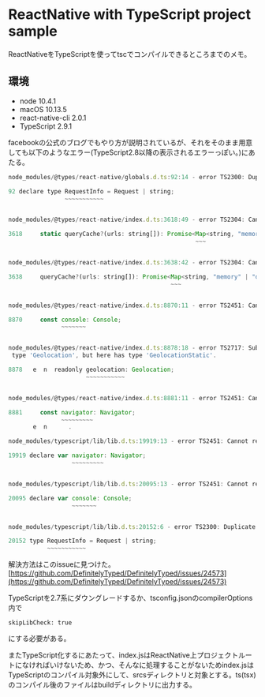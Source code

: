 # ReactNative with TypeScript project sample

ReactNativeをTypeScriptを使ってtscでコンパイルできるところまでのメモ。

## 環境
- node 10.4.1
- macOS 10.13.5
- react-native-cli 2.0.1
- TypeScript 2.9.1


facebookの公式のブログでもやり方が説明されているが、それをそのまま用意しても以下のようなエラー(TypeScript2.8以降の表示されるエラーっぽい。)にあたる。


```js
node_modules/@types/react-native/globals.d.ts:92:14 - error TS2300: Duplicate identifier 'RequestInfo'.

92 declare type RequestInfo = Request | string;
                ~~~~~~~~~~~


node_modules/@types/react-native/index.d.ts:3618:49 - error TS2304: Cannot find name 'Map'.

3618     static queryCache?(urls: string[]): Promise<Map<string, "memory" | "disk">>;
                                                     ~~~


node_modules/@types/react-native/index.d.ts:3638:42 - error TS2304: Cannot find name 'Map'.

3638     queryCache?(urls: string[]): Promise<Map<string, "memory" | "disk">>;
                                              ~~~


node_modules/@types/react-native/index.d.ts:8870:11 - error TS2451: Cannot redeclare block-scoped variable 'console'.

8870     const console: Console;
               ~~~~~~~


node_modules/@types/react-native/index.d.ts:8878:18 - error TS2717: Subsequent property declarations must have the same type.  Property 'geolocation' must be of
 type 'Geolocation', but here has type 'GeolocationStatic'.

8878   e  n  readonly geolocation: Geolocation;
                      ~~~~~~~~~~~


node_modules/@types/react-native/index.d.ts:8881:11 - error TS2451: Cannot redeclare block-scoped variable 'navigator'.

8881     const navigator: Navigator;
               ~~~~~~~~~
       e  n      .

node_modules/typescript/lib/lib.d.ts:19919:13 - error TS2451: Cannot redeclare block-scoped variable 'navigator'.

19919 declare var navigator: Navigator;
                  ~~~~~~~~~


node_modules/typescript/lib/lib.d.ts:20095:13 - error TS2451: Cannot redeclare block-scoped variable 'console'.

20095 declare var console: Console;
                  ~~~~~~~


node_modules/typescript/lib/lib.d.ts:20152:6 - error TS2300: Duplicate identifier 'RequestInfo'.

20152 type RequestInfo = Request | string;
           ~~~~~~~~~~~
```


解決方法はこのissueに見つけた。
[https://github.com/DefinitelyTyped/DefinitelyTyped/issues/24573](https://github.com/DefinitelyTyped/DefinitelyTyped/issues/24573)

TypeScriptを2.7系にダウングレードするか、tsconfig.jsonのcompilerOptions内で
```
skipLibCheck: true
```
にする必要がある。


またTypeScript化するにあたって、index.jsはReactNative上プロジェクトルートになければいけないため、かつ、そんなに処理することがないためindex.jsはTypeScriptのコンパイル対象外にして、srcsディレクトリと対象とする。ts(tsx)のコンパイル後のファイルはbuildディレクトリに出力する。


